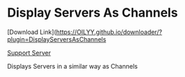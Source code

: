 # Display Servers As Channels

[Download Link](https://OILYY.github.io/downloader/?plugin=DisplayServersAsChannels

[Support Server](https://discord.gg/Y36CTWeCFE)

Displays Servers in a similar way as Channels

